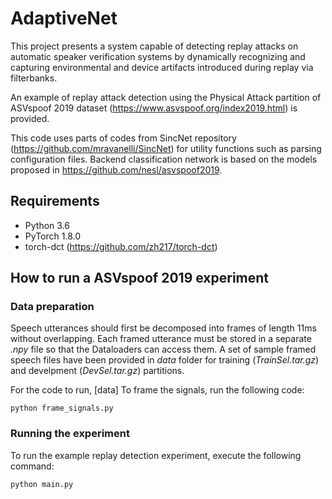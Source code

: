 # AdaptiveNet

This project presents a system capable of detecting replay attacks on automatic speaker verification systems by dynamically recognizing and capturing environmental and device artifacts introduced during replay via filterbanks.

An example of replay attack detection using the Physical Attack partition of ASVspoof 2019 dataset (https://www.asvspoof.org/index2019.html) is provided. 

This code uses parts of codes from SincNet repository (https://github.com/mravanelli/SincNet) for utility functions such as parsing configuration files. 
Backend classification network is based on the models proposed in https://github.com/nesl/asvspoof2019.

## Requirements

* Python 3.6
* PyTorch 1.8.0
* torch-dct (https://github.com/zh217/torch-dct)

## How to run a ASVspoof 2019 experiment

### Data preparation

Speech utterances should first be decomposed into frames of length 11ms without overlapping. Each framed utterance must be stored in a separate _.npy_ file so that the       Dataloaders can access them. A set of sample framed speech files have been provided in _data_ folder for training (_TrainSel.tar.gz_) and develpment (_DevSel.tar.gz_) partitions. 

For the code to run, \[data\] 
To frame the signals, run the following code:

```
python frame_signals.py
```



### Running the experiment

To run the example replay detection experiment, execute the following command:

```
python main.py 
```



